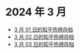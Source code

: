 # 2024 年 3 月

+ [3 月 01 日的知乎热榜存档](/2024-3/01)
+ [3 月 02 日的知乎热榜存档](/2024-3/02)
+ [3 月 03 日的知乎热榜存档](/2024-3/03)
